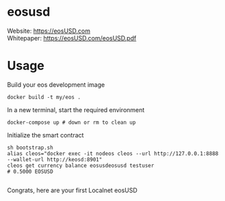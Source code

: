 # eosusd
Website: https://eosUSD.com  
Whitepaper: https://eosUSD.com/eosUSD.pdf

# Usage

Build your eos development image

```
docker build -t my/eos .
```

In a new terminal, start the required environment

```
docker-compose up # down or rm to clean up
```

Initialize the smart contract

```
sh bootstrap.sh
alias cleos="docker exec -it nodeos cleos --url http://127.0.0.1:8888 --wallet-url http://keosd:8901"
cleos get currency balance eosusdeosusd testuser
# 0.5000 EOSUSD


```

Congrats, here are your first Localnet eosUSD